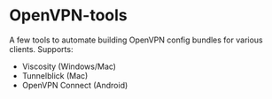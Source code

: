 # OpenVPN-tools

A few tools to automate building OpenVPN config bundles for various clients. Supports:

- Viscosity (Windows/Mac)
- Tunnelblick (Mac)
- OpenVPN Connect (Android)
